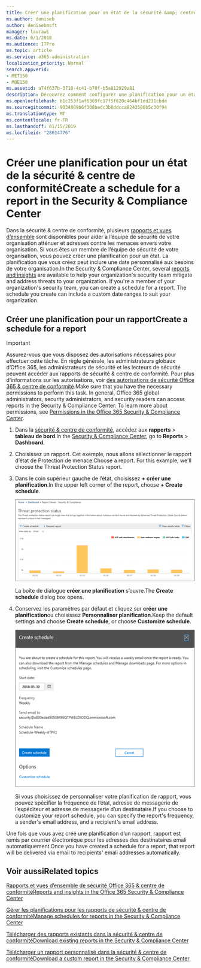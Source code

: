 ```yaml
---
title: Créer une planification pour un état de la sécurité &amp; centre de conformité
ms.author: deniseb
author: denisebmsft
manager: laurawi
ms.date: 6/1/2018
ms.audience: ITPro
ms.topic: article
ms.service: o365-administration
localization_priority: Normal
search.appverid:
- MET150
- MOE150
ms.assetid: a74f637b-3710-4c41-b70f-b5a812929a81
description: Découvrez comment configurer une planification pour un état dans la sécurité &amp; centre de conformité.
ms.openlocfilehash: b1c253f1af6369fc17f5f620c464bf1ed231cbde
ms.sourcegitcommit: 9034809b6f308bedc3b8ddcca8242586b5c30f94
ms.translationtype: MT
ms.contentlocale: fr-FR
ms.lasthandoff: 01/15/2019
ms.locfileid: "28014776"
---
```

# <a name="create-a-schedule-for-a-report-in-the-security-amp-compliance-center"></a><span data-ttu-id="af29f-103">Créer une planification pour un état de la sécurité &amp; centre de conformité</span><span class="sxs-lookup"><span data-stu-id="af29f-103">Create a schedule for a report in the Security &amp; Compliance Center</span></span>

<span data-ttu-id="af29f-p101">Dans la sécurité &amp; centre de conformité, plusieurs [rapports et vues d’ensemble](reports-and-insights-in-security-and-compliance.md) sont disponibles pour aider à l’équipe de sécurité de votre organisation atténuer et adresses contre les menaces envers votre organisation. Si vous êtes un membre de l’équipe de sécurité de votre organisation, vous pouvez créer une planification pour un état. La planification que vous créez peut inclure une date personnalisé aux besoins de votre organisation.</span><span class="sxs-lookup"><span data-stu-id="af29f-p101">In the Security &amp; Compliance Center, several [reports and insights](reports-and-insights-in-security-and-compliance.md) are available to help your organization's security team mitigate and address threats to your organization. If you're a member of your organization's security team, you can create a schedule for a report. The schedule you create can include a custom date ranges to suit your organization.</span></span> 
  
## <a name="create-a-schedule-for-a-report"></a><span data-ttu-id="af29f-107">Créer une planification pour un rapport</span><span class="sxs-lookup"><span data-stu-id="af29f-107">Create a schedule for a report</span></span>

> [!IMPORTANT]
> <span data-ttu-id="af29f-p102">Assurez-vous que vous disposez des autorisations nécessaires pour effectuer cette tâche. En règle générale, les administrateurs globaux d’Office 365, les administrateurs de sécurité et les lecteurs de sécurité peuvent accéder aux rapports de sécurité &amp; centre de conformité. Pour plus d’informations sur les autorisations, voir [des autorisations de sécurité Office 365 &amp; centre de conformité](permissions-in-the-security-and-compliance-center.md).</span><span class="sxs-lookup"><span data-stu-id="af29f-p102">Make sure that you have the necessary permissions to perform this task. In general, Office 365 global administrators, security administrators, and security readers can access reports in the Security &amp; Compliance Center. To learn more about permissions, see [Permissions in the Office 365 Security &amp; Compliance Center](permissions-in-the-security-and-compliance-center.md).</span></span>
  
1. <span data-ttu-id="af29f-111">Dans la [sécurité &amp; centre de conformité](https://protection.office.com), accédez aux **rapports** \> **tableau de bord**.</span><span class="sxs-lookup"><span data-stu-id="af29f-111">In the [Security &amp; Compliance Center](https://protection.office.com), go to **Reports** \> **Dashboard**.</span></span>
    
2. <span data-ttu-id="af29f-p103">Choisissez un rapport. Cet exemple, nous allons sélectionner le rapport d’état de Protection de menace.</span><span class="sxs-lookup"><span data-stu-id="af29f-p103">Choose a report. For this example, we'll choose the Threat Protection Status report.</span></span>
    
3. <span data-ttu-id="af29f-114">Dans le coin supérieur gauche de l’état, choisissez **+ créer une planification**.</span><span class="sxs-lookup"><span data-stu-id="af29f-114">In the upper left corner of the report, choose **+ Create schedule**.</span></span>
    
    ![Vous pouvez créer une planification pour les rapports de sécurité &amp; centre de conformité](media/2311327c-14f6-4a17-b604-0c9ff2d485d1.png)
  
    <span data-ttu-id="af29f-116">La boîte de dialogue **créer une planification** s’ouvre.</span><span class="sxs-lookup"><span data-stu-id="af29f-116">The **Create schedule** dialog box opens.</span></span> 
    
4. <span data-ttu-id="af29f-117">Conservez les paramètres par défaut et cliquez sur **créer une planification**ou choisissez **Personnaliser planification**.</span><span class="sxs-lookup"><span data-stu-id="af29f-117">Keep the default settings and choose **Create schedule**, or choose **Customize schedule**.</span></span>
    
    ![Vous pouvez utiliser les paramètres par défaut ou personnaliser une planification de rapport](media/04fac327-8f73-4711-8319-58c11880fd96.png)
  
    <span data-ttu-id="af29f-119">Si vous choisissez de personnaliser votre planification de rapport, vous pouvez spécifier la fréquence de l’état, adresse de messagerie de l’expéditeur et adresse de messagerie d’un destinataire.</span><span class="sxs-lookup"><span data-stu-id="af29f-119">If you choose to customize your report schedule, you can specify the report's frequency, a sender's email address, and a recipient's email address.</span></span> 
    
<span data-ttu-id="af29f-120">Une fois que vous avez créé une planification d’un rapport, rapport est remis par courrier électronique pour les adresses des destinataires emali automatiquement.</span><span class="sxs-lookup"><span data-stu-id="af29f-120">Once you have created a schedule for a report, that report will be delivered via email to recipients' emali addresses automatically.</span></span> 
  
## <a name="related-topics"></a><span data-ttu-id="af29f-121">Voir aussi</span><span class="sxs-lookup"><span data-stu-id="af29f-121">Related topics</span></span>

[<span data-ttu-id="af29f-122">Rapports et vues d’ensemble de sécurité Office 365 &amp; centre de conformité</span><span class="sxs-lookup"><span data-stu-id="af29f-122">Reports and insights in the Office 365 Security &amp; Compliance Center</span></span>](reports-and-insights-in-security-and-compliance.md)
  
[<span data-ttu-id="af29f-123">Gérer les planifications pour les rapports de sécurité &amp; centre de conformité</span><span class="sxs-lookup"><span data-stu-id="af29f-123">Manage schedules for reports in the Security &amp; Compliance Center</span></span>](manage-schedules-for-multiple-reports.md)
  
[<span data-ttu-id="af29f-124">Télécharger des rapports existants dans la sécurité &amp; centre de conformité</span><span class="sxs-lookup"><span data-stu-id="af29f-124">Download existing reports in the Security &amp; Compliance Center</span></span>](download-existing-reports.md)
  
[<span data-ttu-id="af29f-125">Télécharger un rapport personnalisé dans la sécurité &amp; centre de conformité</span><span class="sxs-lookup"><span data-stu-id="af29f-125">Download a custom report in the Security &amp; Compliance Center</span></span>](set-up-and-download-a-custom-report.md)
  

